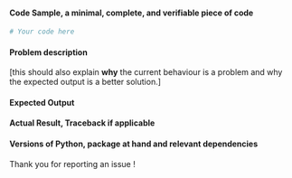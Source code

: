#### Code Sample, a minimal, complete, and verifiable piece of code

```python
# Your code here

```
#### Problem description

[this should also explain **why** the current behaviour is a problem and why the 
expected output is a better solution.]

#### Expected Output

#### Actual Result, Traceback if applicable

#### Versions of Python, package at hand and relevant dependencies


Thank you for reporting an issue !
